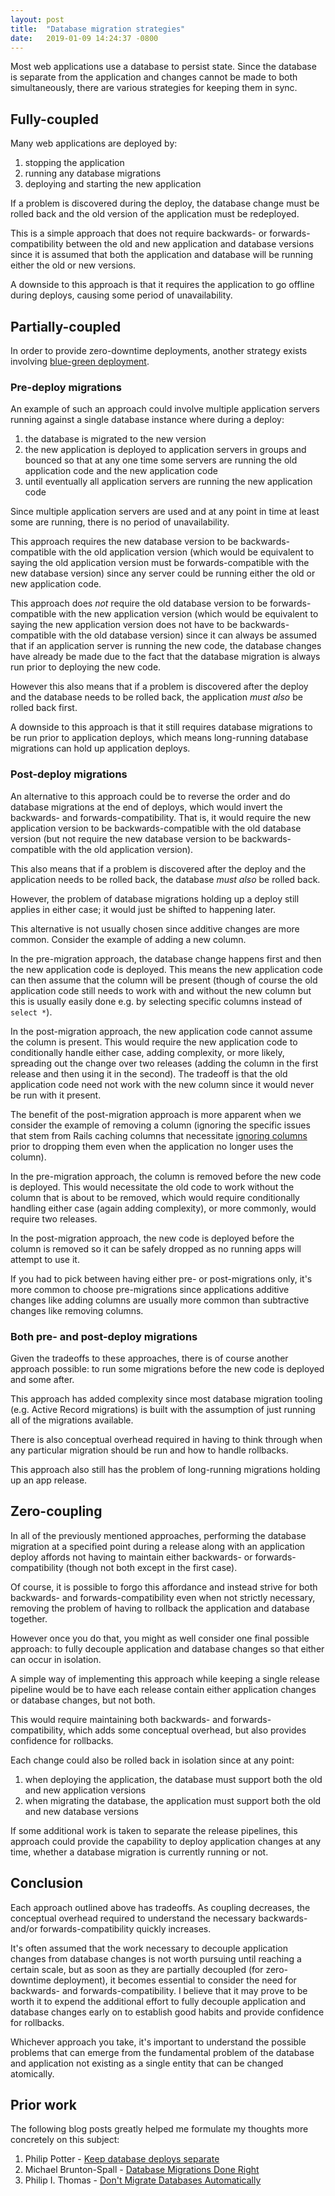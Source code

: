 ```yaml
---
layout: post
title:  "Database migration strategies"
date:   2019-01-09 14:24:37 -0800
---
```

Most web applications use a database to persist state.
Since the database is separate from the application and changes cannot be made to both simultaneously, there are various strategies for keeping them in sync.

## Fully-coupled

Many web applications are deployed by:

1. stopping the application
2. running any database migrations
3. deploying and starting the new application

If a problem is discovered during the deploy, the database change must be rolled back and the old version of the application must be redeployed.

This is a simple approach that does not require backwards- or forwards-compatibility between the old and new application and database versions since it is assumed that both the application and database will be running either the old or new versions.

A downside to this approach is that it requires the application to go offline during deploys, causing some period of unavailability.

## Partially-coupled

In order to provide zero-downtime deployments, another strategy exists involving [blue-green deployment](https://martinfowler.com/bliki/BlueGreenDeployment.html).

### Pre-deploy migrations

An example of such an approach could involve multiple application servers running against a single database instance where during a deploy:

1. the database is migrated to the new version
2. the new application is deployed to application servers in groups and bounced so that at any one time some servers are running the old application code and the new application code
3. until eventually all application servers are running the new application code

Since multiple application servers are used and at any point in time at least some are running, there is no period of unavailability.

This approach requires the new database version to be backwards-compatible with the old application version (which would be equivalent to saying the old application version must be forwards-compatible with the new database version) since any server could be running either the old or new application code.

This approach does *not* require the old database version to be forwards-compatible with the new application version (which would be equivalent to saying the new application version does not have to be backwards-compatible with the old database version) since it can always be assumed that if an application server is running the new code, the database changes have already be made due to the fact that the database migration is always run prior to deploying the new code.

However this also means that if a problem is discovered after the deploy and the database needs to be rolled back, the application *must also* be rolled back first.

A downside to this approach is that it still requires database migrations to be run prior to application deploys, which means long-running database migrations can hold up application deploys.

### Post-deploy migrations

An alternative to this approach could be to reverse the order and do database migrations at the end of deploys, which would invert the backwards- and forwards-compatibility.
That is, it would require the new application version to be backwards-compatible with the old database version (but not require the new database version to be backwards-compatible with the old application version).

This also means that if a problem is discovered after the deploy and the application needs to be rolled back, the database *must also* be rolled back.

However, the problem of database migrations holding up a deploy still applies in either case; it would just be shifted to happening later.

This alternative is not usually chosen since additive changes are more common.
Consider the example of adding a new column.

In the pre-migration approach, the database change happens first and then the new application code is deployed.
This means the new application code can then assume that the column will be present (though of course the old application code still needs to work with and without the new column but this is usually easily done e.g. by selecting specific columns instead of `select *`).

In the post-migration approach, the new application code cannot assume the column is present.
This would require the new application code to conditionally handle either case, adding complexity, or more likely, spreading out the change over two releases (adding the column in the first release and then using it in the second).
The tradeoff is that the old application code need not work with the new column since it would never be run with it present.

The benefit of the post-migration approach is more apparent when we consider the example of removing a column (ignoring the specific issues that stem from Rails caching columns that necessitate [ignoring columns](https://github.com/rails/rails/pull/21720) prior to dropping them even when the application no longer uses the column).

In the pre-migration approach, the column is removed before the new code is deployed.
This would necessitate the old code to work without the column that is about to be removed, which would require conditionally handling either case (again adding complexity), or more commonly, would require two releases.

In the post-migration approach, the new code is deployed before the column is removed so it can be safely dropped as no running apps will attempt to use it.

If you had to pick between having either pre- or post-migrations only, it's more common to choose pre-migrations since applications additive changes like adding columns are usually more common than subtractive changes like removing columns.

### Both pre- and post-deploy migrations

Given the tradeoffs to these approaches, there is of course another approach possible: to run some migrations before the new code is deployed and some after.

This approach has added complexity since most database migration tooling (e.g. Active Record migrations) is built with the assumption of just running all of the migrations available.

There is also conceptual overhead required in having to think through when any particular migration should be run and how to handle rollbacks.

This approach also still has the problem of long-running migrations holding up an app release.

## Zero-coupling

In all of the previously mentioned approaches, performing the database migration at a specified point during a release along with an application deploy affords not having to maintain either backwards- or forwards-compatibility (though not both except in the first case).

Of course, it is possible to forgo this affordance and instead strive for both backwards- and forwards-compatibility even when not strictly necessary, removing the problem of having to rollback the application and database together.

However once you do that, you might as well consider one final possible approach: to fully decouple application and database changes so that either can occur in isolation.

A simple way of implementing this approach while keeping a single release pipeline would be to have each release contain either application changes or database changes, but not both.

This would require maintaining both backwards- and forwards-compatibility, which adds some conceptual overhead, but also provides confidence for rollbacks.

Each change could also be rolled back in isolation since at any point:
1. when deploying the application, the database must support both the old and new application versions
2. when migrating the database, the application must support both the old and new database versions

If some additional work is taken to separate the release pipelines, this approach could provide the capability to deploy application changes at any time, whether a database migration is currently running or not.

## Conclusion

Each approach outlined above has tradeoffs. As coupling decreases, the conceptual overhead required to understand the necessary backwards- and/or forwards-compatibility quickly increases.

It's often assumed that the work necessary to decouple application changes from database changes is not worth pursuing until reaching a certain scale, but as soon as they are partially decoupled (for zero-downtime deployment), it becomes essential to consider the need for backwards- and forwards-compatibility. I believe that it may prove to be worth it to expend the additional effort to fully decouple application and database changes early on to establish good habits and provide confidence for rollbacks.

Whichever approach you take, it's important to understand the possible problems that can emerge from the fundamental problem of the database and application not existing as a single entity that can be changed atomically.

## Prior work

The following blog posts greatly helped me formulate my thoughts more concretely on this subject:

1. Philip Potter - [Keep database deploys separate](http://www.philandstuff.com/2018/04/04/keep-database-deploys-separate.html)
2. Michael Brunton-Spall - [Database Migrations Done Right](http://www.brunton-spall.co.uk/post/2014/05/06/database-migrations-done-right/)
3. Philip I. Thomas - [Don't Migrate Databases Automatically](https://blog.staffjoy.com/dont-migrate-databases-automatically-5039ab061365)
